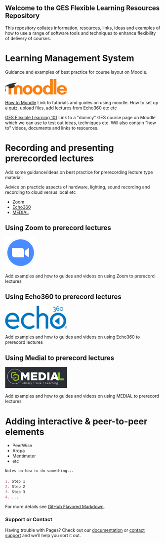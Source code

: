 ## Welcome to the GES Flexible Learning Resources Repository
This repository collates information, resources, links, ideas and examples of how to use a range of software tools and techniques to enhance flexibility of delivery of courses.

# Learning Management System   
Guidance and examples of best practice for course layout on Moodle.

<img src="images/Moodle-Logo-RGBweb.png" alt="drawing" width="200"/>

[How to Moodle](https://moodle.gla.ac.uk/course/view.php?id=11911) Link to tutorials and guides on using moodle. How to set up a quiz, upload files, add lectures from Echo360 etc etc

[GES Flexible Learning 101](https://moodle.gla.ac.uk/course/view.php?id=19809) Link to a "dummy" GES course page on Moodle which we can use to test out ideas, techniques etc. Will also contain "how to" videos, documents and links to resources.

# Recording and presenting prerecorded lectures
Add some guidance/ideas on best practice for prerecording lecture type material. 

Advice on practicle aspects of hardware, lighting, sound recording and recording to cloud versus local etc

- [Zoom](https://support.zoom.us/hc/en-us)
- [Echo360](https://www.gla.ac.uk/myglasgow/anywhere/onlineteaching/usingecho360/)
- [MEDIAL](https://www.medial.com/)

## Using Zoom to prerecord lectures
<img src="images/zoom_logo_camera.png" alt="Zoom" width="100"/>

Add examples and how to guides and videos on using Zoom to prerecord lectures

## Using Echo360 to prerecord lectures
<img src="images/echo360_logo_noTag.blu_.png" alt="Echo360" width="200"/>

Add examples and how to guides and videos on using Echo360 to prerecord lectures

## Using Medial to prerecord lectures
<img src="images/medial_logo.png" alt="Medial" width="200"/>

Add examples and how to guides and videos on using MEDIAL to prerecord lectures

# Adding interactive & peer-to-peer elements
- PeerWise
- Aropa
- Mentimeter
- etc

```markdown
Notes on how to do something...

1. Step 1
2. Step 2
3. Step 3
4. ...
```

For more details see [GitHub Flavored Markdown](https://guides.github.com/features/mastering-markdown/).


### Support or Contact

Having trouble with Pages? Check out our [documentation](https://help.github.com/categories/github-pages-basics/) or [contact support](https://github.com/contact) and we’ll help you sort it out.

